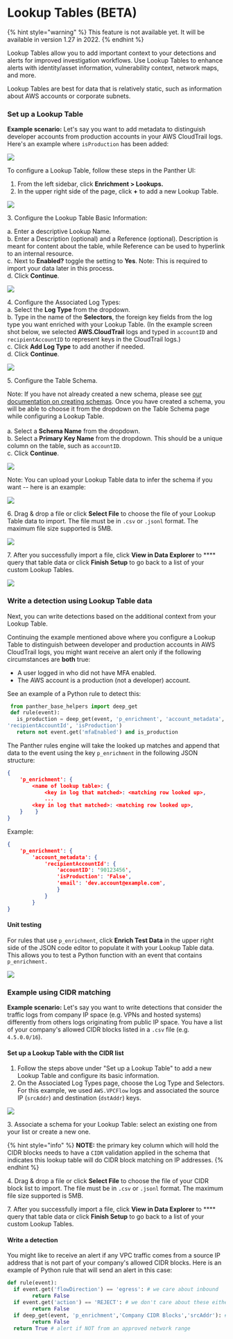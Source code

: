 # Lookup Tables (BETA)

{% hint style="warning" %}
This feature is not available yet. It will be available in version 1.27 in 2022.
{% endhint %}

Lookup Tables allow you to add important context to your detections and alerts for improved investigation workflows. Use Lookup Tables to enhance alerts with identity/asset information, vulnerability context, network maps, and more.

Lookup Tables are best for data that is relatively static, such as information about AWS accounts or corporate subnets.

### Set up a Lookup Table

**Example scenario:** Let's say you want to add metadata to distinguish developer accounts from production accounts in your AWS CloudTrail logs. Here's an example where `isProduction` has been added:

![](../.gitbook/assets/table.png)

To configure a Lookup Table, follow these steps in the Panther UI:

1. From the left sidebar, click **Enrichment > Lookups.**
2. In the upper right side of the page, click **+** to add a new Lookup Table.

![](<../.gitbook/assets/Screen Shot 2022-01-04 at 1.46.17 PM.png>)

3\. Configure the Lookup Table Basic Information:

&#x20;     a. Enter a descriptive Lookup Name. \
&#x20;     b. Enter a Description (optional) and a Reference (optional). Description is meant for content about the table, while Reference can be used to hyperlink to an internal resource.\
&#x20;     c. Next to **Enabled?** toggle the setting to **Yes**. Note: This is required to import your data later in this process. \
&#x20;     d. Click **Continue**.

![](<../.gitbook/assets/Screen Shot 2021-11-23 at 3.34.29 PM.png>)

4\. Configure the Associated Log Types:\
&#x20;     a. Select the **Log Type** from the dropdown.  \
&#x20;     b. Type in the name of the **Selectors**, the foreign key fields from the log type you want enriched with your Lookup Table. (In the example screen shot below, we selected **AWS.CloudTrail** logs and typed in `accountID` and `recipientAccountID` to represent keys in the CloudTrail logs.)\
&#x20;     c. Click **Add Log Type** to add another if needed. \
&#x20;     d. Click **Continue**.

![](<../.gitbook/assets/Screen Shot 2021-11-22 at 3.01.05 PM.png>)

5\. Configure the Table Schema.&#x20;

Note: If you have not already created a new schema, please see [our documentation on creating schemas](https://docs.runpanther.io/data-onboarding/custom-log-types/example-csv). Once you have created a schema, you will be able to choose it from the dropdown on the Table Schema page while configuring a Lookup Table.\
\
&#x20;     a. Select a **Schema Name** from the dropdown.  \
&#x20;     b. Select a **Primary Key Name** from the dropdown. This should be a unique column on the table, such as `accountID`. \
&#x20;     c. Click **Continue**.

![](<../.gitbook/assets/Screen Shot 2021-12-01 at 4.00.55 PM.png>)

Note: You can upload your Lookup Table data to infer the schema if you want -- here is an example:

![](<../.gitbook/assets/Screen Shot 2021-12-01 at 3.39.14 PM.png>)



6\. Drag & drop a file or click **Select File** to choose the file of your Lookup Table data to import. The file must be in `.csv` or `.jsonl` format. The maximum file size supported is 5MB.

![](<../.gitbook/assets/Screen Shot 2021-11-22 at 3.35.03 PM.png>)

7\. After you successfully import a file, click **View in Data Explorer** to **** query that table data or click **Finish Setup** to go back to a list of your custom Lookup Tables.

![](<../.gitbook/assets/Screen Shot 2021-11-22 at 4.05.39 PM.png>)

### Write a detection using Lookup Table data

Next, you can write detections based on the additional context from your Lookup Table.&#x20;

Continuing the example mentioned above where you configure a Lookup Table to distinguish between developer and production accounts in AWS CloudTrail logs, you might want receive an alert only if the following circumstances are **both** true:

* A user logged in who did not have MFA enabled.
* The AWS account is a production (not a developer) account.&#x20;

See an example of a Python rule to detect this:

```python
 from panther_base_helpers import deep_get
 def rule(event):
   is_production = deep_get(event, 'p_enrichment', 'account_metadata',
'recipientAccountId', 'isProduction')
   return not event.get('mfaEnabled') and is_production
```

The Panther rules engine will take the looked up matches and append that data to the event using the key `p_enrichment` in the following JSON structure:

```json
{ 
    'p_enrichment': {
        <name of lookup table>: { 
            <key in log that matched>: <matching row looked up>,
            ...
	    <key in log that matched>: <matching row looked up>,
	}    }
} 
```

Example:

```json
{
    'p_enrichment': {
        'account_metadata': {
            'recipientAccountId': {
                'accountID': '90123456', 
                'isProduction': 'False', 
                'email': 'dev.account@example.com', 
                }
            }
        }
}
```

#### Unit testing

For rules that use `p_enrichment`, click **Enrich Test Data** in the upper right side of the JSON code editor to populate it with your Lookup Table data. This allows you to test a Python function with an event that contains `p_enrichment.`

![](<../.gitbook/assets/Screen Shot 2021-11-22 at 4.47.34 PM.png>)

### Example using CIDR matching

**Example scenario:** Let's say you want to write detections that consider the traffic logs from company IP space (e.g. VPNs and hosted systems) differently from others logs originating from public IP space. You have a list of your company's allowed CIDR blocks listed in a `.csv` file (e.g. `4.5.0.0/16`).

#### Set up a Lookup Table with the CIDR list

1. Follow the steps above under "Set up a Lookup Table" to add a new Lookup Table and configure its basic information.
2. On the Associated Log Types page, choose the Log Type and Selectors. For this example, we used `AWS.VPCFlow` logs and associated the source IP (`srcAddr`) and destination (`dstAddr`) keys.

![](../.gitbook/assets/log-types.png)

&#x20; 3\. Associate a schema for your Lookup Table: select an existing one from your list or create a new   one.

{% hint style="info" %}
**NOTE:** the primary key column which will hold the CIDR blocks needs to have a `CIDR` validation applied in the schema that indicates this lookup table will do CIDR block matching on IP addresses.
{% endhint %}

4\. Drag & drop a file or click **Select File** to choose the file of your CIDR block list to import. The file must be in `.csv` or `.jsonl` format. The maximum file size supported is 5MB.

7\. After you successfully import a file, click **View in Data Explorer** to **** query that table data or click **Finish Setup** to go back to a list of your custom Lookup Tables.

#### Write a detection

You might like to receive an alert if any VPC traffic comes from a source IP address that is not part of your company's allowed CIDR blocks. Here is an example of Python rule that will send an alert in this case:

```python
def rule(event):
  if event.get('flowDirection') == 'egress': # we care about inbound
        return False
  if event.get('action') == 'REJECT': # we don't care about these either
        return False
  if deep_get(event, 'p_enrichment','Company CIDR Blocks','srcAddr'): # these are ok
        return False 
  return True # alert if NOT from an approved network range
```

